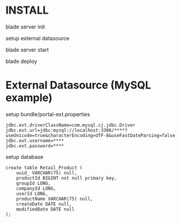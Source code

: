 # INSTALL

  blade server init

  setup external datasource   

  blade server start

  blade deploy


# External Datasource  (MySQL example)

setup bundle/portal-ext.properties

    jdbc.ext.driverClassName=com.mysql.cj.jdbc.Driver
    jdbc.ext.url=jdbc:mysql://localhost:3306/****?useUnicode=true&characterEncoding=UTF-8&useFastDateParsing=false
    jdbc.ext.username=****
    jdbc.ext.password=****
    
setup database

    create table Retail_Product (
    	uuid_ VARCHAR(75) null,
    	productId BIGINT not null primary key,
    	groupId LONG,
    	companyId LONG,
    	userId LONG,
    	productName VARCHAR(75) null,
    	createDate DATE null,
    	modifiedDate DATE null
    );    